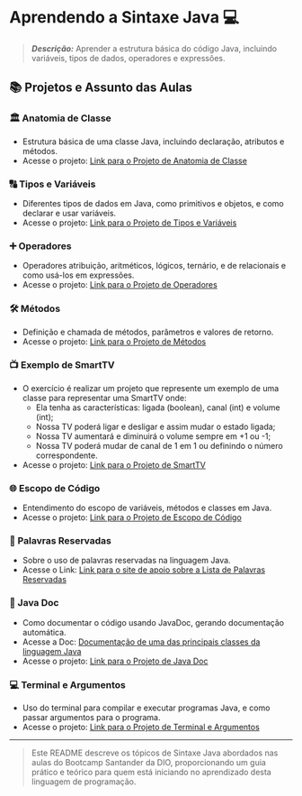 # Aprendendo a Sintaxe Java 💻

> ***Descrição:*** Aprender a estrutura básica do código Java, incluindo variáveis, tipos de dados, operadores e expressões.

## 📚 Projetos e Assunto das Aulas

### 🏛️ Anatomia de Classe
- Estrutura básica de uma classe Java, incluindo declaração, atributos e métodos.
- Acesse o projeto: [Link para o Projeto de Anatomia de Classe](AnatomyClassJava)

### 🔠 Tipos e Variáveis
- Diferentes tipos de dados em Java, como primitivos e objetos, e como declarar e usar variáveis.
- Acesse o projeto: [Link para o Projeto de Tipos e Variáveis](TypesVariables)

### ➕ Operadores
- Operadores atribuição, aritméticos, lógicos, ternário, e de relacionais e como usá-los em expressões.
- Acesse o projeto: [Link para o Projeto de Operadores](Operators)

### 🛠️ Métodos
- Definição e chamada de métodos, parâmetros e valores de retorno.
- Acesse o projeto: [Link para o Projeto de Métodos](MethodsJava)

### 📺 Exemplo de SmartTV
- O exercício é realizar um projeto que represente um exemplo de uma classe para representar uma SmartTV onde:
  - Ela tenha as características: ligada (boolean), canal (int) e volume (int);
  - Nossa TV poderá ligar e desligar e assim mudar o estado ligada;
  - Nossa TV aumentará e diminuirá o volume sempre em +1 ou -1;
  - Nossa TV poderá mudar de canal de 1 em 1 ou definindo o número correspondente.
- Acesse o projeto: [Link para o Projeto de SmartTV](ExerciseSmartTV)

### 🌐 Escopo de Código
- Entendimento do escopo de variáveis, métodos e classes em Java.
- Acesse o projeto: [Link para o Projeto de Escopo de Código](CodeScope)

### 🛑 Palavras Reservadas
- Sobre o uso de palavras reservadas na linguagem Java.
- Acesse o Link: [Link para o site de apoio sobre a Lista de Palavras Reservadas](https://glysns.gitbook.io/java-basico/sintaxe/palavras-reservadas)

### 📄 Java Doc
- Como documentar o código usando JavaDoc, gerando documentação automática.
- Acesse a Doc: [Documentação de uma das principais classes da linguagem Java](https://docs.oracle.com/javase/7/docs/api/java/lang/String.html)
- Acesse o projeto: [Link para o Projeto de Java Doc](DocJava)

### 💻 Terminal e Argumentos
- Uso do terminal para compilar e executar programas Java, e como passar argumentos para o programa.
- Acesse o projeto: [Link para o Projeto de Terminal e Argumentos]()


--------------------------------
> Este README descreve os tópicos de Sintaxe Java abordados nas aulas do Bootcamp Santander da DIO, proporcionando um guia prático e teórico para quem está iniciando no aprendizado desta linguagem de programação.
